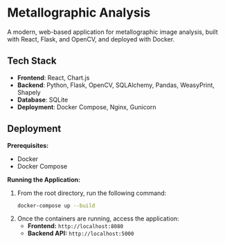 # Metallographic Analysis

A modern, web-based application for metallographic image analysis, built with React, Flask, and OpenCV, and deployed with Docker.

## Tech Stack

-   **Frontend**: React, Chart.js
-   **Backend**: Python, Flask, OpenCV, SQLAlchemy, Pandas, WeasyPrint, Shapely
-   **Database**: SQLite
-   **Deployment**: Docker Compose, Nginx, Gunicorn

## Deployment

**Prerequisites:**
-   Docker
-   Docker Compose

**Running the Application:**

1.  From the root directory, run the following command:
    ```bash
    docker-compose up --build
    ```
2.  Once the containers are running, access the application:
    -   **Frontend:** `http://localhost:8080`
    -   **Backend API:** `http://localhost:5000`
